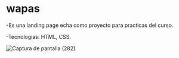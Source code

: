 # wapas
-Es una landing page echa como proyecto para practicas del curso. 


-Tecnologías: HTML, CSS.  

![Captura de pantalla (282)](https://github.com/alannieto07/wapas/assets/110429020/36181501-9852-42cd-a810-110efa8100db)
